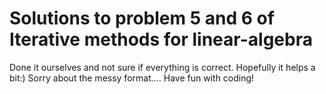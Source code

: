# Solutions to problem 5 and 6 of Iterative methods for linear-algebra 
Done it ourselves and not sure if everything is correct. Hopefully it helps a bit:) Sorry about the messy format....
Have fun with coding!
